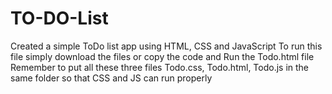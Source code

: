 # TO-DO-List
Created a simple ToDo list app using HTML, CSS and JavaScript To run this file simply download the files or copy the code and Run the Todo.html file Remember to put all these three files Todo.css, Todo.html, Todo.js in the same folder so that CSS and JS can run properly
